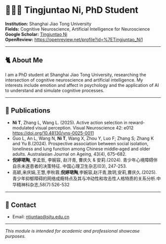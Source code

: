 # 👩🏻‍💻 Tingjuntao Ni, PhD Student

**Institution:** Shanghai Jiao Tong University  
**Fields:** Cognitive Neuroscience, Artificial Intelligence for Neuroscience  
**Google Scholar:** [Tingjuntao Ni](https://scholar.google.com.hk/citations?user=VfNsVXIAAAAJ&hl=zh-CN)  
**OpenReview:** https://openreview.net/profile?id=%7ETingjuntao_Ni1


---

## 🐈 About Me

I am a PhD student at Shanghai Jiao Tong University, researching the intersection of cognitive neuroscience and artificial intelligence. My interests include emotion and affect in psychology and the application of AI to understand and simulate cognitive processes.

---

## 📑 Publications
- **Ni T**, Zhang L, Wang L. (2025). Active action selection in reward-modulated visual perception. Visual Neuroscience 42: e012 https://doi.org/10.48130/vns-0025-0011
- Guo L, An L, Wang N, **Ni T**, Wang X, Zhou Y, Luo F; Zhang S; Zhang K and Yu B.(2024). Prospective association between social isolation, loneliness and lung function among Chinese middle‐aged and older adults. Australasian Journal on Ageing, 43(4), 675–682.
- **倪婷珺陶**, 李孟哲, 李婉容, 赵汗青, 曹庆久 & 安莉.(2024). 青少年心境障碍伴自杀未遂患者的决策特征. 中国心理卫生杂志(03), 247-253.
- 高颖,来庆娟,王慧,李秋蓉,**倪婷珺陶**,李婉容,赵汗青,敦玥,安莉,曹庆久.(2025). 青少年抑郁障碍的网络成瘾特点及其与冲动性和攻击性人格特质的关系分析.中华精神科杂志,58(7):526-532
---

## 📧 Contact
- Email: ntjuntao@sjtu.edu.cn

---

*This module is intended for academic and professional showcase purposes.*
